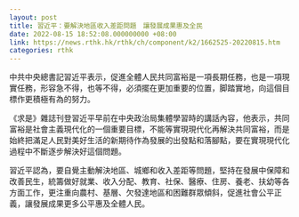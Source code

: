```yaml
---
layout: post
title: 習近平：要解決地區收入差距問題　讓發展成果惠及全民
date: 2022-08-15 18:52:08.000000000 +08:00
link: https://news.rthk.hk/rthk/ch/component/k2/1662525-20220815.htm
categories: rthk
---
```


中共中央總書記習近平表示，促進全體人民共同富裕是一項長期任務，也是一項現實任務，形容急不得，也等不得，必須擺在更加重要的位置，脚踏實地，向這個目標作更積極有為的努力。

《求是》雜誌刊登習近平早前在中央政治局集體學習時的講話內容，他表示，共同富裕是社會主義現代化的一個重要目標，不能等實現現代化再解決共同富裕，而是始終把滿足人民對美好生活的新期待作為發展的出發點和落腳點，要在實現現代化過程中不斷逐步解決好這個問題。

習近平認為，要自覺主動解決地區、城鄉和收入差距等問題，堅持在發展中保障和改善民生，統籌做好就業、收入分配、教育、社保、醫療、住房、養老、扶幼等各方面工作，更注重向農村、基層、欠發達地區和困難群眾傾斜，促進社會公平正義，讓發展成果更多公平惠及全體人民。
